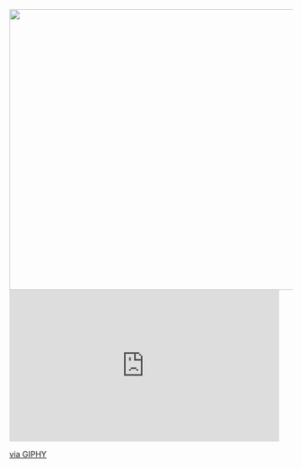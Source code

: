 <img src="https://giphy.com/gifs/KTYioWZpeaVE1zGNnr" width="600" height="500" />
<iframe src="https://giphy.com/embed/KTYioWZpeaVE1zGNnr" width="480" height="270" frameBorder="0" class="giphy-embed" allowFullScreen></iframe><p><a href="https://giphy.com/gifs/KTYioWZpeaVE1zGNnr">via GIPHY</a></p>
